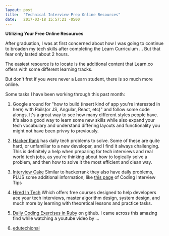 ```yaml
---
layout: post
title:  "Technical Interview Prep Online Resources"
date:   2017-03-18 15:57:21 -0500
---
```


**Utilizing Your Free Online Resources**

After graduation, I was at first concerned about how I was going to continue to broaden my tech skills after completing the Learn Curriculum ... But that fear only lasted about 2 hours. 

The easiest resource is to locate is the additional content that Learn.co offers with some different learning tracks. 

But don't fret if you were never a Learn student, there is so much more online. 

Some tasks I have been working through this past month:

1. Google around for "how to build (insert kind of app you're interested in here) with Rails(or JS, Angular, React, etc)" and follow some code alongs. It's a great way to see how many different styles people have. It's also a good way to learn some new skills while also expand your tech vocabulary and understand differing layouts and functionality you might not have been privvy to previously.

2. <a href="https://www.hackerrank.com/dashboard">Hacker Rank</a> 
 has daily tech problems to solve. Some of these are quite hard, or unfamiliar to a new developer, and I find it always challenging. This is definitely a help when preparing for tech interviews and real world tech jobs, as you're thinking about how to logically solve a problem, and then how to solve it the most efficient and clean way.

3. <a href="https://www.interviewcake.com">Interview Cake</a>
Similar to hackerrank they also have daily problems, PLUS some additional information, like  <a href="https://www.interviewcake.com/coding-interview-tips">this page</a> of Coding Interview Tips

4. <a href="https://www.hiredintech.com/">Hired In Tech</a>
Which offers free courses designed to help developers ace your tech interviews,
master algorithm design, system design, and much more by learning with theoretical lessons and practice tasks.

5. <a href="https://github.com/rails-camp/ruby-coding-exercises">Daily Coding Exercises in Ruby</a> on github.  I came across this amazing find while watching a youtube video by ...

6. <a href="https://www.youtube.com/user/edutechional">edutechional</a> 
